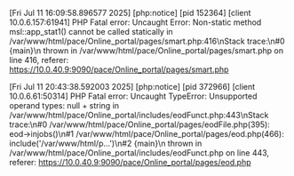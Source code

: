 [Fri Jul 11 16:09:58.896577 2025] [php:notice] [pid 152364] [client 10.0.6.157:61941] PHP Fatal error:  Uncaught Error: Non-static method msl::app_stat1() cannot be called statically in /var/www/html/pace/Online_portal/pages/smart.php:416\nStack trace:\n#0 {main}\n  thrown in /var/www/html/pace/Online_portal/pages/smart.php on line 416, referer: https://10.0.40.9:9090/pace/Online_portal/pages/smart.php


[Fri Jul 11 20:43:38.592003 2025] [php:notice] [pid 372966] [client 10.0.6.61:50314] PHP Fatal error:  Uncaught TypeError: Unsupported operand types: null + string in /var/www/html/pace/Online_portal/includes/eodFunct.php:443\nStack trace:\n#0 /var/www/html/pace/Online_portal/pages/eodFile.php(395): eod->injobs()\n#1 /var/www/html/pace/Online_portal/pages/eod.php(466): include('/var/www/html/p...')\n#2 {main}\n  thrown in /var/www/html/pace/Online_portal/includes/eodFunct.php on line 443, referer: https://10.0.40.9:9090/pace/Online_portal/pages/eod.php
